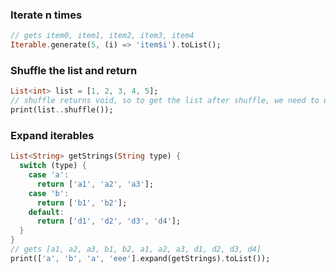 ### Iterate n times

```dart
// gets item0, item1, item2, item3, item4
Iterable.generate(5, (i) => 'item$i').toList();
```

### Shuffle the list and return

```dart
List<int> list = [1, 2, 3, 4, 5];
// shuffle returns void, so to get the list after shuffle, we need to use ..
print(list..shuffle());
```

### Expand iterables

```dart
List<String> getStrings(String type) {
  switch (type) {
    case 'a':
      return ['a1', 'a2', 'a3'];
    case 'b':
      return ['b1', 'b2'];
    default:
      return ['d1', 'd2', 'd3', 'd4'];
  }
}
// gets [a1, a2, a3, b1, b2, a1, a2, a3, d1, d2, d3, d4]
print(['a', 'b', 'a', 'eee'].expand(getStrings).toList());
```
